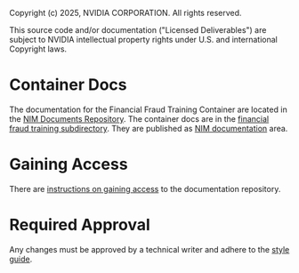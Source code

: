 Copyright (c) 2025, NVIDIA CORPORATION. All rights reserved.

This source code and/or documentation ("Licensed Deliverables") are
subject to NVIDIA intellectual property rights under U.S. and
international Copyright laws.

# Container Docs
The documentation for the Financial Fraud Training Container are located in the [NIM Documents Repository](https://gitlab-master.nvidia.com/nim-tme/documentation). The container docs are in the [financial fraud training subdirectory](https://gitlab-master.nvidia.com/nim-tme/documentation/-/tree/main/docs/financial-fraud-training?ref_type=heads). They are published as [NIM documentation](https://docs.nvidia.com/nim/financial-fraud-training/latest/index.html) area.

# Gaining Access
There are [instructions on gaining access](https://confluence.nvidia.com/pages/viewpage.action?spaceKey=AVATAR&title=How+to+update+NIM+Documentation) to the documentation repository.

# Required Approval
Any changes must be approved by a technical writer and adhere to the [style guide](https://confluence.nvidia.com/pages/viewpage.action?spaceKey=SWDOCS&title=Style+and+Formatting+Guide).